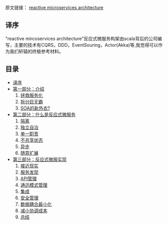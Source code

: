 原文链接： [reactive microservices architecture](https://www.lightbend.com/reactive-microservices-architecture)

译序
-----------------
"reactive mircoservices architecture"反应式微服务构架由scala背后的公司编写，主要的技术有CQRS，DDD，EventSouring，Actor(Akka)等,我觉得可以作为我们轩辕的终极参考材料。


目录
-----------------

- [译序](#译序)
- [第一部分：介绍](part1-introduction.md#介绍)
    1. [拯救服务化](part1-introduction.md#拯救服务化)
    2. [拆分巨无霸](part1-introduction.md#拆分巨无霸)
    3. [SOA的新外衣?](part1-introduction.md#SOA的新外衣?)
- [第二部分：什么是反应式微服务](part2-reactive-miroservice.md)
    1. [隔离](part2-1-isolation.md)
    2. [独立自治](part2-2-autonomously.md)
    3. [单一职责](part2-3-single-responsibility.md)
    3. [不共享状态](part2-4-exclusive-state.md)
    4. [异步](part2-4-asynchronicity.md)
    5. [随意扩展](part2-4-moblie.md)
- [第三部分：反应式微服实现](part3-mircoservice-detail.md)
    1. [接近现实](part3-1-exploit-reality.md)
    2. [服务发现](part3-2-service-discovery.md)
    3. [API管理](part3-3-api-management.md)
    4. [通迅模式管理](part3-4-communication-patterns-management.md)
    5. [集成](part3-5-integration.md)
    6. [安全管理](part3-6-security-management.md)
    7. [数据耦合最小化](part3-7-data-coupling-mminimization.md)
    8. [减小协调成本](part3-8-reducing-coordination-cost.md)
    9. [总结](part3-9-summary.md)
